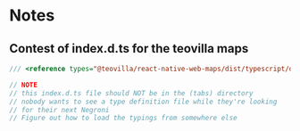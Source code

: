 # Notes

## Contest of index.d.ts for the teovilla maps


```ts
/// <reference types="@teovilla/react-native-web-maps/dist/typescript/override-types" />

// NOTE
// this index.d.ts file should NOT be in the (tabs) directory
// nobody wants to see a type definition file while they're looking
// for their next Negroni
// Figure out how to load the typings from somewhere else
```
